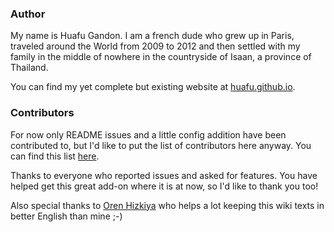 ### Author

My name is Huafu Gandon. I am a french dude who grew up in Paris, traveled around the World from 2009 to 2012 and then settled with my family in the middle of nowhere in the countryside of Isaan, a province of Thailand.

You can find my yet complete but existing website at [huafu.github.io](http://huafu.github.io).


### Contributors

For now only README issues and a little config addition have been contributed to, but I'd like to put the list of contributors here anyway. You can find this list [here](https://github.com/huafu/ember-google-map/graphs/contributors).

Thanks to everyone who reported issues and asked for features.  You have helped get this great add-on where it is at now, so I'd like to thank you too!

Also special thanks to [Oren Hizkiya](https://github.com/ohizkiya) who helps a lot keeping this wiki texts in better English than mine ;-)